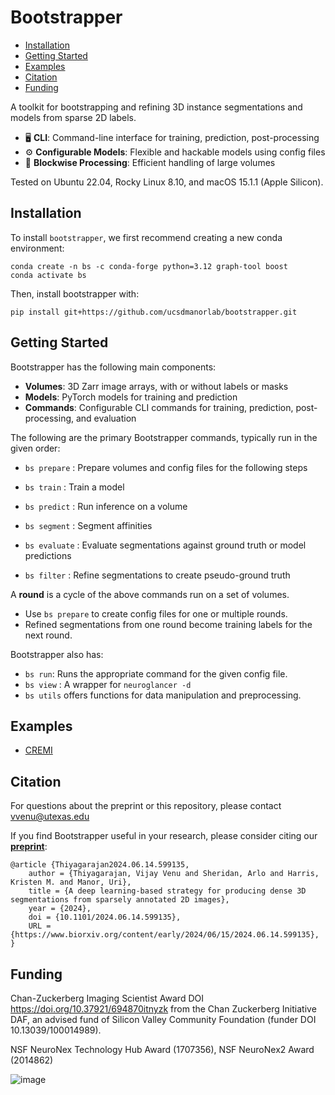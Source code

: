 # Bootstrapper

- [Installation](#installation)
- [Getting Started](#getting-started)
- [Examples](#examples)
- [Citation](#citation)
- [Funding](#funding)


A toolkit for bootstrapping and refining 3D instance segmentations and models from sparse 2D labels. 

- 🖥️ **CLI**: Command-line interface for training, prediction, post-processing
- ⚙️ **Configurable Models**: Flexible and hackable models using config files
- 🧱 **Blockwise Processing**: Efficient handling of large volumes

Tested on Ubuntu 22.04, Rocky Linux 8.10, and macOS 15.1.1 (Apple Silicon).

## Installation

To install `bootstrapper`, we first recommend creating a new conda environment:
```
conda create -n bs -c conda-forge python=3.12 graph-tool boost
conda activate bs
```
Then, install bootstrapper with:
```
pip install git+https://github.com/ucsdmanorlab/bootstrapper.git
```
## Getting Started
Bootstrapper has the following main components:
- **Volumes**: 3D Zarr image arrays, with or without labels or masks
- **Models**: PyTorch models for training and prediction
- **Commands**: Configurable CLI commands for training, prediction, post-processing, and evaluation

The following are the primary Bootstrapper commands, typically run in the given order:
- `bs prepare` : Prepare volumes and config files for the following steps

- `bs train` : Train a model

- `bs predict` : Run inference on a volume

- `bs segment` : Segment affinities

- `bs evaluate` : Evaluate segmentations against ground truth or model predictions

- `bs filter` : Refine segmentations to create pseudo-ground truth

A **round** is a cycle of the above commands run on a set of volumes.
- Use `bs prepare` to create config files for one or multiple rounds.
- Refined segmentations from one round become training labels for the next round.

Bootstrapper also has:

- `bs run`: Runs the appropriate command for the given config file.
- `bs view` : A wrapper for `neuroglancer -d`
- `bs utils` offers functions for data manipulation and preprocessing.

## Examples
* [CREMI](examples/cremi)

## Citation
For questions about the preprint or this repository, please contact vvenu@utexas.edu

If you find Bootstrapper useful in your research, please consider citing our **[preprint](https://www.biorxiv.org/content/10.1101/2024.06.14.599135v1)**:
```
@article {Thiyagarajan2024.06.14.599135,
	author = {Thiyagarajan, Vijay Venu and Sheridan, Arlo and Harris, Kristen M. and Manor, Uri},
	title = {A deep learning-based strategy for producing dense 3D segmentations from sparsely annotated 2D images},
	year = {2024},
	doi = {10.1101/2024.06.14.599135},
	URL = {https://www.biorxiv.org/content/early/2024/06/15/2024.06.14.599135},
}
```

## Funding 
Chan-Zuckerberg Imaging Scientist Award DOI https://doi.org/10.37921/694870itnyzk from the Chan Zuckerberg Initiative DAF, an advised fund of Silicon Valley Community Foundation (funder DOI 10.13039/100014989). 

NSF NeuroNex Technology Hub Award (1707356), NSF NeuroNex2 Award (2014862)

![image](https://github.com/ucsdmanorlab/bootstrapper/assets/64760651/4b4a6029-e1ba-42bb-ab8b-d9357cc46239)
